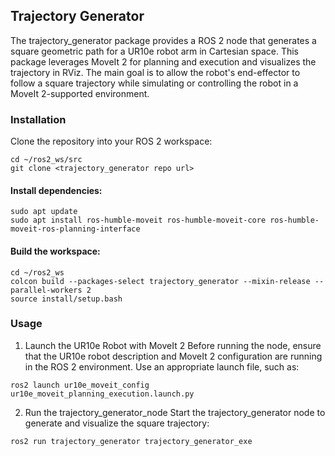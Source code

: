 ## Trajectory Generator 
The trajectory_generator package provides a ROS 2 node that generates a square geometric path for a UR10e robot arm in Cartesian space. This package leverages MoveIt 2 for planning and execution and visualizes the trajectory in RViz. The main goal is to allow the robot's end-effector to follow a square trajectory while simulating or controlling the robot in a MoveIt 2-supported environment.

### Installation
Clone the repository into your ROS 2 workspace:

```
cd ~/ros2_ws/src
git clone <trajectory_generator repo url>
```

#### Install dependencies:

```
sudo apt update
sudo apt install ros-humble-moveit ros-humble-moveit-core ros-humble-moveit-ros-planning-interface
```

#### Build the workspace:

```
cd ~/ros2_ws
colcon build --packages-select trajectory_generator --mixin-release --parallel-workers 2
source install/setup.bash
```

### Usage

1. Launch the UR10e Robot with MoveIt 2
Before running the node, ensure that the UR10e robot description and MoveIt 2 configuration are running in the ROS 2 environment. Use an appropriate launch file, such as:
```
ros2 launch ur10e_moveit_config ur10e_moveit_planning_execution.launch.py
```

2. Run the trajectory_generator_node
Start the trajectory_generator node to generate and visualize the square trajectory:
```
ros2 run trajectory_generator trajectory_generator_exe
```